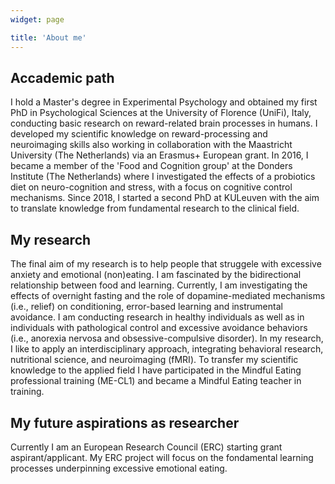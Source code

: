 ```yaml
---
widget: page

title: 'About me'
---
```


## Accademic path

I hold a Master's degree in Experimental Psychology and obtained my first PhD in Psychological Sciences at the University of Florence (UniFi), Italy, conducting basic research on reward-related brain processes in humans. I developed my scientific knowledge on reward-processing and neuroimaging skills also working in collaboration with the Maastricht University (The Netherlands) via an Erasmus+ European grant. In 2016, I became a member of the 'Food and Cognition group' at the Donders Institute (The Netherlands) where I investigated the effects of a probiotics diet on neuro-cognition and stress, with a focus on cognitive control mechanisms. Since 2018, I started a second PhD at KULeuven with the aim to translate knowledge from fundamental research to the clinical field. 

## My research

The final aim of my research is to help people that struggele with excessive anxiety and emotional (non)eating. I am fascinated by the bidirectional relationship between food and learning. Currently, I am investigating the effects of overnight fasting and the role of dopamine-mediated mechanisms (i.e., relief) on  conditioning, error-based learning and instrumental avoidance. I am conducting research in healthy individuals as well as in individuals with pathological control and excessive avoidance behaviors (i.e., anorexia nervosa and obsessive-compulsive disorder). In my research, I like to apply an interdisciplinary approach, integrating behavioral research, nutritional science, and neuroimaging (fMRI). To transfer my scientific knowledge to the applied field I have participated in the Mindful Eating professional training (ME-CL1) and became a Mindful Eating teacher in training. 

## My future aspirations as researcher

Currently I am an European Research Council (ERC) starting grant aspirant/applicant. My ERC project will focus on the fondamental learning processes underpinning excessive emotional eating.
